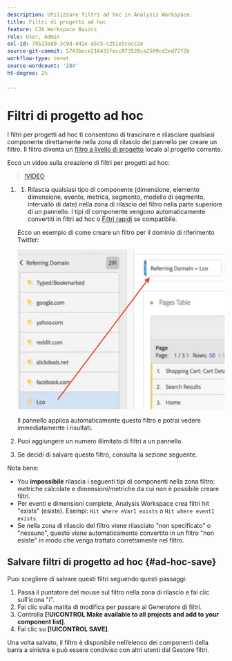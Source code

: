 ```yaml
---
description: Utilizzare filtri ad hoc in Analysis Workspace.
title: Filtri di progetto ad hoc
feature: CJA Workspace Basics
role: User, Admin
exl-id: 79513ad9-3c9d-441e-a5c5-c2b1e5cacc2e
source-git-commit: 5743bece216431fecc073528ca2509cd2ed72f2b
workflow-type: tm+mt
source-wordcount: '284'
ht-degree: 2%

---
```


# Filtri di progetto ad hoc

I filtri per progetti ad hoc ti consentono di trascinare e rilasciare qualsiasi componente direttamente nella zona di rilascio del pannello per creare un filtro. Il filtro diventa un [filtro a livello di progetto](https://experienceleague.adobe.com/docs/analytics-platform/analysis-workspace/components/filters/quick-filters.html?#what-are-project-only-segments) locale al progetto corrente.

Ecco un video sulla creazione di filtri per progetti ad hoc:

>[!VIDEO](https://video.tv.adobe.com/v/23978/?quality=12)


1. 
   1. Rilascia qualsiasi tipo di componente (dimensione, elemento dimensione, evento, metrica, segmento, modello di segmento, intervallo di date) nella zona di rilascio del filtro nella parte superiore di un pannello. I tipi di componente vengono automaticamente convertiti in filtri ad hoc o [Filtri rapidi](/help/components/filters/quick-filters.md) se compatibile.

   Ecco un esempio di come creare un filtro per il dominio di riferimento Twitter:

   ![](assets/ad-hoc1.png)

   Il pannello applica automaticamente questo filtro e potrai vedere immediatamente i risultati.

1. Puoi aggiungere un numero illimitato di filtri a un pannello.
1. Se decidi di salvare questo filtro, consulta la sezione seguente.

Nota bene:

* You **impossibile** rilascia i seguenti tipi di componenti nella zona filtro: metriche calcolate e dimensioni/metriche da cui non è possibile creare filtri.
* Per eventi e dimensioni complete, Analysis Workspace crea filtri hit &quot;exists&quot; (esiste). Esempi: `Hit where eVar1 exists` o `Hit where event1 exists`.
* Se nella zona di rilascio del filtro viene rilasciato &quot;non specificato&quot; o &quot;nessuno&quot;, questo viene automaticamente convertito in un filtro &quot;non esiste&quot; in modo che venga trattato correttamente nel filtro.

## Salvare filtri di progetto ad hoc {#ad-hoc-save}

Puoi scegliere di salvare questi filtri seguendo questi passaggi:

1. Passa il puntatore del mouse sul filtro nella zona di rilascio e fai clic sull’icona &quot;i&quot;.
1. Fai clic sulla matita di modifica per passare al Generatore di filtri.
1. Controlla **[!UICONTROL Make available to all projects and add to your component list]**.
1. Fai clic su **[!UICONTROL SAVE]**.

Una volta salvato, il filtro è disponibile nell’elenco dei componenti della barra a sinistra e può essere condiviso con altri utenti dal Gestore filtri.

